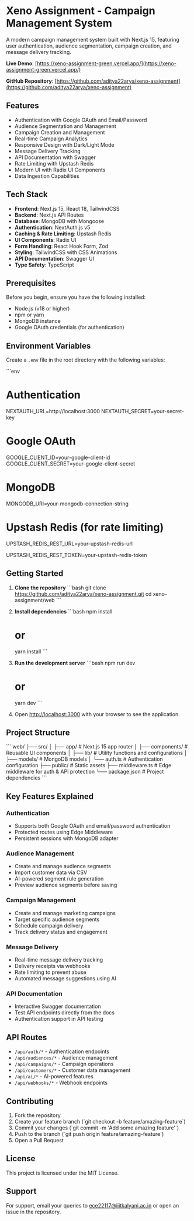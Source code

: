 # Xeno Assignment - Campaign Management System

A modern campaign management system built with Next.js 15, featuring user authentication, audience segmentation, campaign creation, and message delivery tracking.

**Live Demo**: [https://xeno-assignment-green.vercel.app/](https://xeno-assignment-green.vercel.app/)

**GitHub Repository**: [https://github.com/aditya22arya/xeno-assignment](https://github.com/aditya22arya/xeno-assignment)

## Features

- Authentication with Google OAuth and Email/Password
- Audience Segmentation and Management
- Campaign Creation and Management
- Real-time Campaign Analytics
- Responsive Design with Dark/Light Mode
- Message Delivery Tracking
- API Documentation with Swagger
- Rate Limiting with Upstash Redis
- Modern UI with Radix UI Components
- Data Ingestion Capabilities

## Tech Stack

- **Frontend**: Next.js 15, React 18, TailwindCSS
- **Backend**: Next.js API Routes
- **Database**: MongoDB with Mongoose
- **Authentication**: NextAuth.js v5
- **Caching & Rate Limiting**: Upstash Redis
- **UI Components**: Radix UI
- **Form Handling**: React Hook Form, Zod
- **Styling**: TailwindCSS with CSS Animations
- **API Documentation**: Swagger UI
- **Type Safety**: TypeScript

## Prerequisites

Before you begin, ensure you have the following installed:
- Node.js (v18 or higher)
- npm or yarn
- MongoDB instance
- Google OAuth credentials (for authentication)

## Environment Variables

Create a `.env` file in the root directory with the following variables:

\`\`\`env
# Authentication
NEXTAUTH_URL=http://localhost:3000
NEXTAUTH_SECRET=your-secret-key

# Google OAuth
GOOGLE_CLIENT_ID=your-google-client-id
GOOGLE_CLIENT_SECRET=your-google-client-secret

# MongoDB
MONGODB_URI=your-mongodb-connection-string

# Upstash Redis (for rate limiting)
UPSTASH_REDIS_REST_URL=your-upstash-redis-url


UPSTASH_REDIS_REST_TOKEN=your-upstash-redis-token

## Getting Started

1. **Clone the repository**
   \`\`\`bash
   git clone https://github.com/aditya22arya/xeno-assignment.git
   cd xeno-assignment/web
   \`\`\`

2. **Install dependencies**
   \`\`\`bash
   npm install
   # or
   yarn install
   \`\`\`

3. **Run the development server**
   \`\`\`bash
   npm run dev
   # or
   yarn dev
   \`\`\`

4. Open [http://localhost:3000](http://localhost:3000) with your browser to see the application.

## Project Structure

\`\`\`
web/
├── src/
│   ├── app/                 # Next.js 15 app router
│   ├── components/          # Reusable UI components
│   ├── lib/                 # Utility functions and configurations
│   ├── models/             # MongoDB models
│   └── auth.ts             # Authentication configuration
├── public/                 # Static assets
├── middleware.ts           # Edge middleware for auth & API protection
└── package.json           # Project dependencies
\`\`\`

## Key Features Explained

### Authentication
- Supports both Google OAuth and email/password authentication
- Protected routes using Edge Middleware
- Persistent sessions with MongoDB adapter

### Audience Management
- Create and manage audience segments
- Import customer data via CSV
- AI-powered segment rule generation
- Preview audience segments before saving

### Campaign Management
- Create and manage marketing campaigns
- Target specific audience segments
- Schedule campaign delivery
- Track delivery status and engagement

### Message Delivery
- Real-time message delivery tracking
- Delivery receipts via webhooks
- Rate limiting to prevent abuse
- Automated message suggestions using AI

### API Documentation
- Interactive Swagger documentation
- Test API endpoints directly from the docs
- Authentication support in API testing

## API Routes

- `/api/auth/*` - Authentication endpoints
- `/api/audiences/*` - Audience management
- `/api/campaigns/*` - Campaign operations
- `/api/customers/*` - Customer data management
- `/api/ai/*` - AI-powered features
- `/api/webhooks/*` - Webhook endpoints

## Contributing

1. Fork the repository
2. Create your feature branch (\`git checkout -b feature/amazing-feature\`)
3. Commit your changes (\`git commit -m 'Add some amazing feature'\`)
4. Push to the branch (\`git push origin feature/amazing-feature\`)
5. Open a Pull Request

## License

This project is licensed under the MIT License.

## Support

For support, email your queries to [ece22117@iiitkalyani.ac.in](mailto:ece22117@iiitkalyani.ac.in) or open an issue in the repository.
